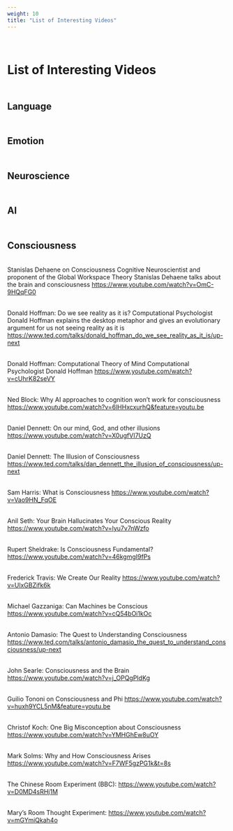 ```yaml
---
weight: 10
title: "List of Interesting Videos"
---
```

# <br> List of Interesting Videos

## <br> Language

## <br> Emotion

## <br> Neuroscience

## <br> AI

## <br> Consciousness

<br> Stanislas Dehaene on Consciousness
Cognitive Neuroscientist and proponent of the Global Workspace Theory Stanislas Dehaene talks about the brain and consciousness
https://www.youtube.com/watch?v=OmC-9HQqFG0

<br> Donald Hoffman: Do we see reality as it is?
Computational Psychologist Donald Hoffman explains the desktop metaphor and gives an evolutionary argument for us not seeing reality as it is
https://www.ted.com/talks/donald_hoffman_do_we_see_reality_as_it_is/up-next

<br> Donald Hoffman: Computational Theory of Mind
Computational Psychologist Donald Hoffman
https://www.youtube.com/watch?v=cUhrK82seVY

<br> Ned Block: Why AI approaches to cognition won’t work for consciousness
https://www.youtube.com/watch?v=6lHHxcxurhQ&feature=youtu.be

<br> Daniel Dennett: On our mind, God, and other illusions
https://www.youtube.com/watch?v=X0ugfVI7UzQ

<br> Daniel Dennett: The Illusion of Consciousness
https://www.ted.com/talks/dan_dennett_the_illusion_of_consciousness/up-next

<br> Sam Harris: What is Consciousness
https://www.youtube.com/watch?v=Vao9HN_FqOE

<br> Anil Seth: Your Brain Hallucinates Your Conscious Reality
https://www.youtube.com/watch?v=lyu7v7nWzfo

<br> Rupert Sheldrake: Is Consciousness Fundamental?
https://www.youtube.com/watch?v=46kgmgI9fPs

<br> Frederick Travis: We Create Our Reality
https://www.youtube.com/watch?v=UlxGBZifk6k

<br> Michael Gazzaniga: Can Machines be Conscious
https://www.youtube.com/watch?v=cQ54bOi1kOc

<br> Antonio Damasio: The Quest to Understanding Consciousness
https://www.ted.com/talks/antonio_damasio_the_quest_to_understand_consciousness/up-next

<br> John Searle: Consciousness and the Brain
https://www.youtube.com/watch?v=j_OPQgPIdKg

<br> Guilio Tononi on Consciousness and Phi
https://www.youtube.com/watch?v=huxh9YCL5nM&feature=youtu.be

<br> Christof Koch: One Big Misconception about Consciousness
https://www.youtube.com/watch?v=YMHGhEw8uOY

<br> Mark Solms: Why and How Consciousness Arises
https://www.youtube.com/watch?v=F7WF5gzPG1k&t=8s

<br> The Chinese Room Experiment (BBC):
https://www.youtube.com/watch?v=D0MD4sRHj1M

<br> Mary’s Room Thought Experiment:
https://www.youtube.com/watch?v=mGYmiQkah4o
